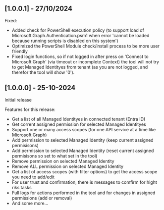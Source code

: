 ## [1.0.0.1] - 27/10/2024

Fixed:
- Added check for PowerShell execution policy (to support load of Microsoft.Graph.Authentication.psm1 when error 'cannot be loaded because running scripts is disabled on this system')
- Optimized the PowerShell Module check/install process to be more user friendly
- Fixed login functions, so if not logged in after press on 'Connect to Microsoft Graph' (via timeout or incomplete Context) the tool will not try to get Managed Identityes from tenant (as you are not logged, and therefor the tool will show '0').


## [1.0.0.0] - 25-10-2024

Initial release

Features for this release:

- Get a list of all Managed Identityes in connected tenant (Entra ID)
- Get corrent assigned permission for selected Managed Identityes
- Support one or many access scopes (for one API service at a time like Microsoft Graph)
- Add permission to selected Managed Identity (keep current assigned permisisons)
- Add permission to selected Managed Identity (reset current assigned permisisons so set to what set in the tool)
- Remove permission on selected Managed Identity
- Remove ALL permission on selected Managed Identity
- Get a list of access scopes (with filter options) to get the access scope you need to add/edit
- For user trust and confirmation, there is messages to comfirm for hight riks tasks
- Full logs for actions performed in the tool and for changes in assigned permissions (add or removal)
- And some more...